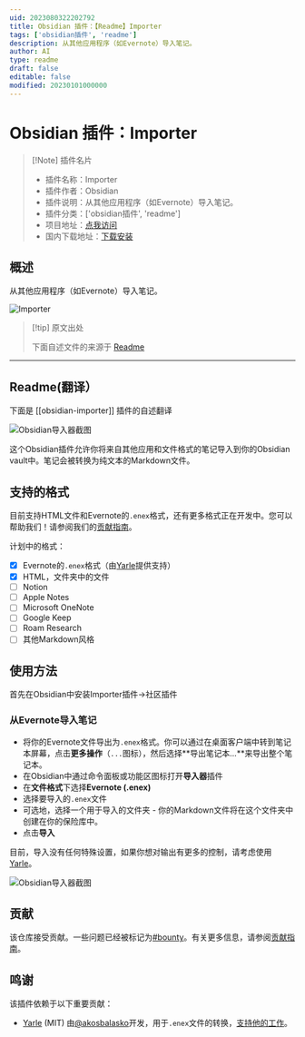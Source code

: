 ```yaml
---
uid: 2023080322202792
title: Obsidian 插件：【Readme】Importer
tags: ['obsidian插件', 'readme']
description: 从其他应用程序（如Evernote）导入笔记。
author: AI
type: readme
draft: false
editable: false
modified: 20230101000000
---
```


# Obsidian 插件：Importer

> [!Note] 插件名片
> - 插件名称：Importer
> - 插件作者：Obsidian
> - 插件说明：从其他应用程序（如Evernote）导入笔记。
> - 插件分类：['obsidian插件', 'readme']
> - 项目地址：[点我访问](https://github.com/obsidianmd/obsidian-importer)
> - 国内下载地址：[下载安装](https://pkmer.cn/products/plugin/pluginMarket/?obsidian-importer)

## 概述

从其他应用程序（如Evernote）导入笔记。

![Importer](https://cdn.pkmer.cn/covers/obsidian-importer.png!pkmer)

> [!tip] 原文出处
> 
>下面自述文件的来源于 [Readme](https://ghproxy.net/https://raw.githubusercontent.com/obsidianmd/obsidian-importer/master/README.md)
> 

---

## Readme(翻译）

下面是 [[obsidian-importer]] 插件的自述翻译


![Obsidian导入器截图](/images/social.png)

这个Obsidian插件允许你将来自其他应用和文件格式的笔记导入到你的Obsidian vault中。笔记会被转换为纯文本的Markdown文件。
## 支持的格式

目前支持HTML文件和Evernote的`.enex`格式，还有更多格式正在开发中。您可以帮助我们！请参阅我们的[贡献指南](/CONTRIBUTING.md)。

计划中的格式：

- [x] Evernote的`.enex`格式（由[Yarle](https://github.com/akosbalasko/yarle)提供支持）
- [x] HTML，文件夹中的文件
- [ ] Notion
- [ ] Apple Notes
- [ ] Microsoft OneNote
- [ ] Google Keep
- [ ] Roam Research
- [ ] 其他Markdown风格

## 使用方法

首先在Obsidian中安装Importer插件→社区插件

### 从Evernote导入笔记

- 将你的Evernote文件导出为`.enex`格式。你可以通过在桌面客户端中转到笔记本屏幕，点击**更多操作**（`...`图标），然后选择**导出笔记本...**来导出整个笔记本。
- 在Obsidian中通过命令面板或功能区图标打开**导入器**插件
- 在**文件格式**下选择**Evernote (.enex)**
- 选择要导入的`.enex`文件
- 可选地，选择一个用于导入的文件夹 - 你的Markdown文件将在这个文件夹中创建在你的保险库中。
- 点击**导入**

目前，导入没有任何特殊设置，如果你想对输出有更多的控制，请考虑使用[Yarle](https://github.com/akosbalasko/yarle)。

![Obsidian导入器截图](/images/screenshot.png)

## 贡献

该仓库接受贡献。一些问题已经被标记为[#bounty](https://github.com/obsidianmd/obsidian-importer/labels/bounty)。有关更多信息，请参阅[贡献指南](/CONTRIBUTING.md)。

## 鸣谢

该插件依赖于以下重要贡献：

- [Yarle](https://github.com/akosbalasko/yarle) (MIT) 由[@akosbalasko](https://github.com/akosbalasko)开发，用于`.enex`文件的转换，[支持他的工作](https://www.buymeacoffee.com/akosbalasko)。



